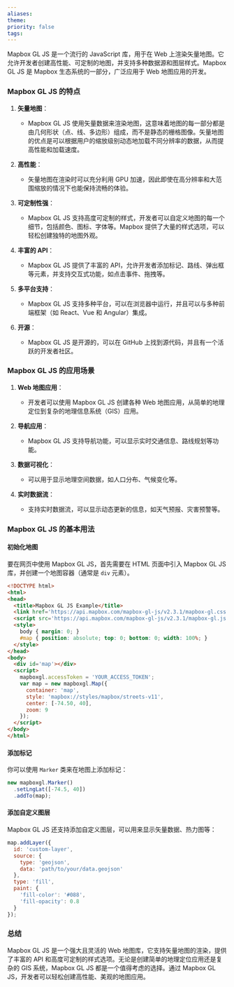 ```yaml
---
aliases: 
theme: 
priority: false
tags:
---
```

Mapbox GL JS 是一个流行的 JavaScript 库，用于在 Web 上渲染矢量地图。它允许开发者创建高性能、可定制的地图，并支持多种数据源和图层样式。Mapbox GL JS 是 Mapbox 生态系统的一部分，广泛应用于 Web 地图应用的开发。

### Mapbox GL JS 的特点

1. **矢量地图**：
   - Mapbox GL JS 使用矢量数据来渲染地图，这意味着地图的每一部分都是由几何形状（点、线、多边形）组成，而不是静态的栅格图像。矢量地图的优点是可以根据用户的缩放级别动态地加载不同分辨率的数据，从而提高性能和加载速度。

2. **高性能**：
   - 矢量地图在渲染时可以充分利用 GPU 加速，因此即使在高分辨率和大范围缩放的情况下也能保持流畅的体验。

3. **可定制性强**：
   - Mapbox GL JS 支持高度可定制的样式，开发者可以自定义地图的每一个细节，包括颜色、图标、字体等。Mapbox 提供了大量的样式选项，可以轻松创建独特的地图外观。

4. **丰富的 API**：
   - Mapbox GL JS 提供了丰富的 API，允许开发者添加标记、路线、弹出框等元素，并支持交互式功能，如点击事件、拖拽等。

5. **多平台支持**：
   - Mapbox GL JS 支持多种平台，可以在浏览器中运行，并且可以与多种前端框架（如 React、Vue 和 Angular）集成。

6. **开源**：
   - Mapbox GL JS 是开源的，可以在 GitHub 上找到源代码，并且有一个活跃的开发者社区。

### Mapbox GL JS 的应用场景

1. **Web 地图应用**：
   - 开发者可以使用 Mapbox GL JS 创建各种 Web 地图应用，从简单的地理定位到复杂的地理信息系统（GIS）应用。

2. **导航应用**：
   - Mapbox GL JS 支持导航功能，可以显示实时交通信息、路线规划等功能。

3. **数据可视化**：
   - 可以用于显示地理空间数据，如人口分布、气候变化等。

4. **实时数据流**：
   - 支持实时数据流，可以显示动态更新的信息，如天气预报、灾害预警等。

### Mapbox GL JS 的基本用法

#### 初始化地图

要在网页中使用 Mapbox GL JS，首先需要在 HTML 页面中引入 Mapbox GL JS 库，并创建一个地图容器（通常是 `div` 元素）。

```html
<!DOCTYPE html>
<html>
<head>
  <title>Mapbox GL JS Example</title>
  <link href='https://api.mapbox.com/mapbox-gl-js/v2.3.1/mapbox-gl.css' rel='stylesheet' />
  <script src='https://api.mapbox.com/mapbox-gl-js/v2.3.1/mapbox-gl.js'></script>
  <style>
    body { margin: 0; }
    #map { position: absolute; top: 0; bottom: 0; width: 100%; }
  </style>
</head>
<body>
  <div id='map'></div>
  <script>
    mapboxgl.accessToken = 'YOUR_ACCESS_TOKEN';
    var map = new mapboxgl.Map({
      container: 'map',
      style: 'mapbox://styles/mapbox/streets-v11',
      center: [-74.50, 40],
      zoom: 9
    });
  </script>
</body>
</html>
```

#### 添加标记

你可以使用 `Marker` 类来在地图上添加标记：

```javascript
new mapboxgl.Marker()
  .setLngLat([-74.5, 40])
  .addTo(map);
```

#### 添加自定义图层

Mapbox GL JS 还支持添加自定义图层，可以用来显示矢量数据、热力图等：

```javascript
map.addLayer({
  id: 'custom-layer',
  source: {
    type: 'geojson',
    data: 'path/to/your/data.geojson'
  },
  type: 'fill',
  paint: {
    'fill-color': '#088',
    'fill-opacity': 0.8
  }
});
```

### 总结

Mapbox GL JS 是一个强大且灵活的 Web 地图库，它支持矢量地图的渲染，提供了丰富的 API 和高度可定制的样式选项。无论是创建简单的地理定位应用还是复杂的 GIS 系统，Mapbox GL JS 都是一个值得考虑的选择。通过 Mapbox GL JS，开发者可以轻松创建高性能、美观的地图应用。